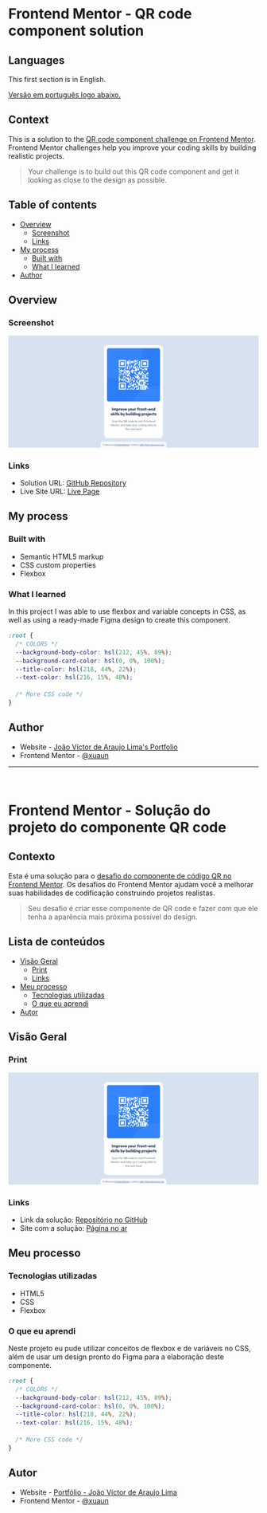 # Frontend Mentor - QR code component solution

## Languages
This first section is in English. 

[Versão em português logo abaixo.](#portuguese)

## Context

This is a solution to the [QR code component challenge on Frontend Mentor](https://www.frontendmentor.io/challenges/qr-code-component-iux_sIO_H). Frontend Mentor challenges help you improve your coding skills by building realistic projects.

> Your challenge is to build out this QR code component and get it looking as close to the design as possible.

## Table of contents

- [Overview](#overview)
  - [Screenshot](#screenshot)
  - [Links](#links)
- [My process](#my-process)
  - [Built with](#built-with)
  - [What I learned](#what-i-learned)
- [Author](#author)

## Overview

### Screenshot

<p align="center">
  <img src="./src/design/desktop-screenshot.png" alt="Desktop Screenshot of live page" title="Desktop Screenshot of live page" width="600" />
</p>

### Links

- Solution URL: [GitHub Repository](https://your-solution-url.com)
- Live Site URL: [Live Page](https://your-live-site-url.com)

## My process

### Built with

- Semantic HTML5 markup
- CSS custom properties
- Flexbox

### What I learned

In this project I was able to use flexbox and variable concepts in CSS, as well as using a ready-made Figma design to create this component.

```css
:root {
  /* COLORS */
  --background-body-color: hsl(212, 45%, 89%);
  --background-card-color: hsl(0, 0%, 100%);
  --title-color: hsl(218, 44%, 22%);
  --text-color: hsl(216, 15%, 48%);
  
  /* More CSS code */
}
```

## Author

- Website - [João Víctor de Araujo Lima's Portfolio](https://xuaun.github.io/)
- Frontend Mentor - [@xuaun](https://www.frontendmentor.io/profile/xuaun)

____
<br>

# <p id="portuguese">Frontend Mentor - Solução do projeto do componente QR code</p>

## Contexto

Esta é uma solução para o [desafio do componente de código QR no Frontend Mentor](https://www.frontendmentor.io/challenges/qr-code-component-iux_sIO_H). Os desafios do Frontend Mentor ajudam você a melhorar suas habilidades de codificação construindo projetos realistas.

> Seu desafio é criar esse componente de QR code e fazer com que ele tenha a aparência mais próxima possível do design.

## Lista de conteúdos

- [Visão Geral](#visão-geral)
  - [Print](#prints)
  - [Links](#links-pt)
- [Meu processo](#meu-processo)
  - [Tecnologias utilizadas](#tecnologias-utilizadas)
  - [O que eu aprendi](#o-que-eu-aprendi)
- [Autor](#autor)

## Visão Geral

### Print

<p align="center">
  <img src="./src/design/desktop-screenshot.png" alt="Print da tela no Desktop" title="Print da tela no Desktop" width="600" />
</p>

### <p id="links-pt">Links</p>

- Link da solução: [Repositório no GitHub](https://your-solution-url.com)
- Site com a solução: [Página no ar](https://your-live-site-url.com)

## Meu processo

### Tecnologias utilizadas

- HTML5
- CSS
- Flexbox

### O que eu aprendi

Neste projeto eu pude utilizar conceitos de flexbox e de variáveis no CSS, além de usar um design pronto do Figma para a elaboração deste componente.

```css
:root {
  /* COLORS */
  --background-body-color: hsl(212, 45%, 89%);
  --background-card-color: hsl(0, 0%, 100%);
  --title-color: hsl(218, 44%, 22%);
  --text-color: hsl(216, 15%, 48%);
  
  /* More CSS code */
}
```

## Autor

- Website - [Portfólio - João Víctor de Araujo Lima](https://xuaun.github.io/)
- Frontend Mentor - [@xuaun](https://www.frontendmentor.io/profile/xuaun)